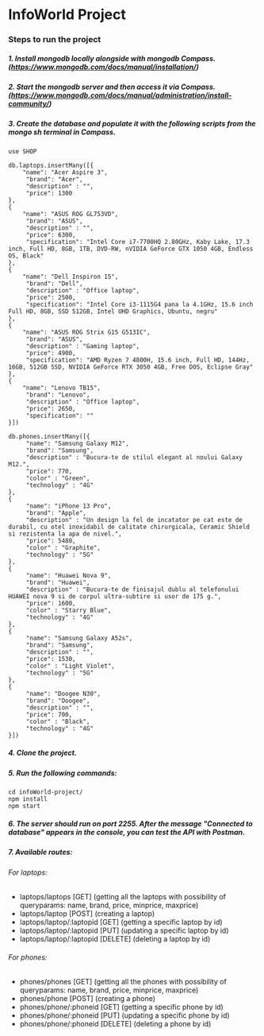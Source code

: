 # InfoWorld Project

### Steps to run the project

##### 1. Install mongodb locally alongside with mongodb Compass. (https://www.mongodb.com/docs/manual/installation/)
##### 2. Start the mongodb server and then access it via Compass. (https://www.mongodb.com/docs/manual/administration/install-community/)
##### 3. Create the database and populate it with the following scripts from the mongo sh terminal in Compass.

``` use SHOP ```
``` 
db.laptops.insertMany([{
    "name": "Acer Aspire 3",
     "brand": "Acer",
     "description" : "",
     "price": 1300
},
{
    "name": "ASUS ROG GL753VD",
     "brand": "ASUS",
     "description" : "",
     "price": 6300,
     "specification": "Intel Core i7-7700HQ 2.80GHz, Kaby Lake, 17.3 inch, Full HD, 8GB, 1TB, DVD-RW, nVIDIA GeForce GTX 1050 4GB, Endless OS, Black"
},
{
    "name": "Dell Inspiron 15",
     "brand": "Dell",
     "description" : "Office laptop",
     "price": 2500,
     "specification": "Intel Core i3-1115G4 pana la 4.1GHz, 15.6 inch Full HD, 8GB, SSD 512GB, Intel UHD Graphics, Ubuntu, negru"
},
{
    "name": "ASUS ROG Strix G15 G513IC",
     "brand": "ASUS",
     "description" : "Gaming laptop",
     "price": 4900,
     "specification": "AMD Ryzen 7 4800H, 15.6 inch, Full HD, 144Hz, 16GB, 512GB SSD, NVIDIA GeForce RTX 3050 4GB, Free DOS, Eclipse Gray"
},
{
    "name": "Lenovo TB15",
     "brand": "Lenovo",
     "description" : "Office laptop",
     "price": 2650,
     "specification": ""
}])
```

```
db.phones.insertMany([{
     "name": "Samsung Galaxy M12",
     "brand": "Samsung",
     "description" : "Bucura-te de stilul elegant al noului Galaxy M12.",
     "price": 770,
     "color" : "Green",
     "technology" : "4G"
},
{ 
     "name": "iPhone 13 Pro",
     "brand": "Apple",
     "description" : "Un design la fel de incatator pe cat este de durabil, cu otel inoxidabil de calitate chirurgicala, Ceramic Shield si rezistenta la apa de nivel.",
     "price": 5480,
     "color" : "Graphite",
     "technology" : "5G"
},
{
     "name": "Huawei Nova 9",
     "brand": "Huawei",
     "description" : "Bucura-te de finisajul dublu al telefonului HUAWEI nova 9 si de corpul ultra-subtire si usor de 175 g.",
     "price": 1600,
     "color" : "Starry Blue",
     "technology" : "4G"
},
{
     "name": "Samsung Galaxy A52s",
     "brand": "Samsung",
     "description" : "",
     "price": 1530,
     "color" : "Light Violet",
     "technology" : "5G"  
},
{
     "name": "Doogee N30",
     "brand": "Doogee",
     "description" : "",
     "price": 700,
     "color" : "Black",
     "technology" : "4G"
}])
```

##### 4. Clone the project.
##### 5. Run the following commands:

```
cd infoWorld-project/
npm install
npm start
```

##### 6. The server should run on port 2255. After the message "Connected to database" appears in the console, you can test the API with Postman.
##### 7. Available routes:

###### For laptops:

- laptops/laptops [GET] (getting all the laptops with possibility of queryparams: name, brand, price, minprice, maxprice)
- laptops/laptop [POST] (creating a laptop)
- laptops/laptop/:laptopid [GET] (getting a specific laptop by id)
- laptops/laptop/:laptopid [PUT] (updating a specific laptop by id)
- laptops/laptop/:laptopid [DELETE] (deleting a laptop by id)

###### For phones:

- phones/phones [GET] (getting all the phones with possibility of queryparams: name, brand, price, minprice, maxprice)
- phones/phone [POST] (creating a phone)
- phones/phone/:phoneid [GET] (getting a specific phone by id)
- phones/phone/:phoneid [PUT] (updating a specific phone by id)
- phones/phone/:phoneid [DELETE] (deleting a phone by id)

